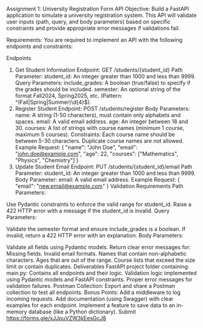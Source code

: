 Assignment 1: University Registration Form API
Objective:
Build a FastAPI application to simulate a university registration system. This API will validate user inputs (path, query, and body parameters) based on specific constraints and provide appropriate error messages if validations fail.

Requirements:
You are required to implement an API with the following endpoints and constraints:

Endpoints
1. Get Student Information
Endpoint: GET /students/{student_id}
Path Parameter:
student_id: An integer greater than 1000 and less than 9999.
Query Parameters:
include_grades: A boolean (true/false) to specify if the grades should be included.
semester: An optional string of the format Fall2024, Spring2025, etc. (Pattern: ^(Fall|Spring|Summer)\d{4}$).
2. Register Student
Endpoint: POST /students/register
Body Parameters:
name: A string (1-50 characters), must contain only alphabets and spaces.
email: A valid email address.
age: An integer between 18 and 30.
courses: A list of strings with course names (minimum 1 course, maximum 5 courses).
Constraints:
Each course name should be between 5-30 characters.
Duplicate course names are not allowed.
Example Request:
{
  "name": "John Doe",
  "email": "john.doe@example.com",
  "age": 22,
  "courses": ["Mathematics", "Physics", "Chemistry"]
}
3. Update Student Email
Endpoint: PUT /students/{student_id}/email
Path Parameter:
student_id: An integer greater than 1000 and less than 9999.
Body Parameter:
email: A valid email address.
Example Request:
{
  "email": "new.email@example.com"
}
Validation Requirements
Path Parameters:

Use Pydantic constraints to enforce the valid range for student_id.
Raise a 422 HTTP error with a message if the student_id is invalid.
Query Parameters:

Validate the semester format and ensure include_grades is a boolean.
If invalid, return a 422 HTTP error with an explanation.
Body Parameters:

Validate all fields using Pydantic models.
Return clear error messages for:
Missing fields.
Invalid email formats.
Names that contain non-alphabetic characters.
Ages that are out of the range.
Course lists that exceed the size limit or contain duplicates.
Deliverables
FastAPI project folder containing:
main.py: Contains all endpoints and their logic.
Validation logic implemented using Pydantic models and FastAPI constraints.
Proper error messages for validation failures.
Postman Collection:
Export and share a Postman collection to test all endpoints.
Bonus Points:
Add a middleware to log incoming requests.
Add documentation (using Swagger) with clear examples for each endpoint.
Implement a feature to save data to an in-memory database (like a Python dictionary).
Submit https://forms.gle/xJJpuVZW3kEesGcJ8